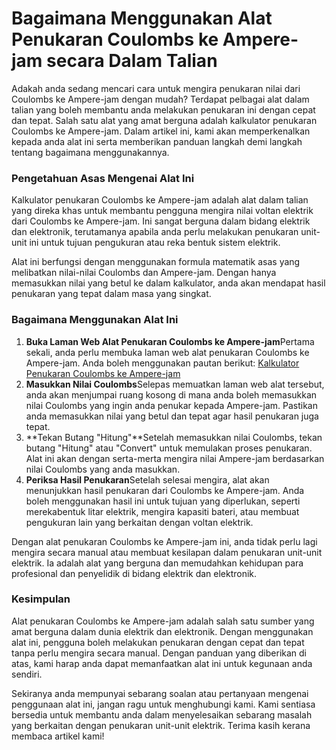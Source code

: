Bagaimana Menggunakan Alat Penukaran Coulombs ke Ampere-jam secara Dalam Talian
===============================================================================

Adakah anda sedang mencari cara untuk mengira penukaran nilai dari Coulombs ke Ampere-jam dengan mudah? Terdapat pelbagai alat dalam talian yang boleh membantu anda melakukan penukaran ini dengan cepat dan tepat. Salah satu alat yang amat berguna adalah kalkulator penukaran Coulombs ke Ampere-jam. Dalam artikel ini, kami akan memperkenalkan kepada anda alat ini serta memberikan panduan langkah demi langkah tentang bagaimana menggunakannya.

### Pengetahuan Asas Mengenai Alat Ini

Kalkulator penukaran Coulombs ke Ampere-jam adalah alat dalam talian yang direka khas untuk membantu pengguna mengira nilai voltan elektrik dari Coulombs ke Ampere-jam. Ini sangat berguna dalam bidang elektrik dan elektronik, terutamanya apabila anda perlu melakukan penukaran unit-unit ini untuk tujuan pengukuran atau reka bentuk sistem elektrik.

Alat ini berfungsi dengan menggunakan formula matematik asas yang melibatkan nilai-nilai Coulombs dan Ampere-jam. Dengan hanya memasukkan nilai yang betul ke dalam kalkulator, anda akan mendapat hasil penukaran yang tepat dalam masa yang singkat.

### Bagaimana Menggunakan Alat Ini

1. **Buka Laman Web Alat Penukaran Coulombs ke Ampere-jam**Pertama sekali, anda perlu membuka laman web alat penukaran Coulombs ke Ampere-jam. Anda boleh menggunakan pautan berikut: [Kalkulator Penukaran Coulombs ke Ampere-jam](https://www.onlinecalculatorsfree.com/ms/convert/coulomb-to-ampere-hours.html)
2. **Masukkan Nilai Coulombs**Selepas memuatkan laman web alat tersebut, anda akan menjumpai ruang kosong di mana anda boleh memasukkan nilai Coulombs yang ingin anda penukar kepada Ampere-jam. Pastikan anda memasukkan nilai yang betul dan tepat agar hasil penukaran juga tepat.
3. **Tekan Butang "Hitung"**Setelah memasukkan nilai Coulombs, tekan butang "Hitung" atau "Convert" untuk memulakan proses penukaran. Alat ini akan dengan serta-merta mengira nilai Ampere-jam berdasarkan nilai Coulombs yang anda masukkan.
4. **Periksa Hasil Penukaran**Setelah selesai mengira, alat akan menunjukkan hasil penukaran dari Coulombs ke Ampere-jam. Anda boleh menggunakan hasil ini untuk tujuan yang diperlukan, seperti merekabentuk litar elektrik, mengira kapasiti bateri, atau membuat pengukuran lain yang berkaitan dengan voltan elektrik.

Dengan alat penukaran Coulombs ke Ampere-jam ini, anda tidak perlu lagi mengira secara manual atau membuat kesilapan dalam penukaran unit-unit elektrik. Ia adalah alat yang berguna dan memudahkan kehidupan para profesional dan penyelidik di bidang elektrik dan elektronik.

### Kesimpulan

Alat penukaran Coulombs ke Ampere-jam adalah salah satu sumber yang amat berguna dalam dunia elektrik dan elektronik. Dengan menggunakan alat ini, pengguna boleh melakukan penukaran dengan cepat dan tepat tanpa perlu mengira secara manual. Dengan panduan yang diberikan di atas, kami harap anda dapat memanfaatkan alat ini untuk kegunaan anda sendiri.

Sekiranya anda mempunyai sebarang soalan atau pertanyaan mengenai penggunaan alat ini, jangan ragu untuk menghubungi kami. Kami sentiasa bersedia untuk membantu anda dalam menyelesaikan sebarang masalah yang berkaitan dengan penukaran unit-unit elektrik. Terima kasih kerana membaca artikel kami!